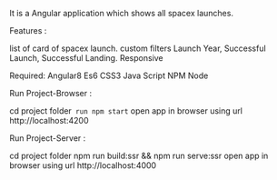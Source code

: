 It is a Angular application which shows all spacex launches.

Features :

list of card of spacex launch.
custom filters Launch Year, Successful Launch, Successful Landing.
Responsive

Required:
Angular8
Es6
CSS3
Java Script
NPM
Node


Run Project-Browser :

cd project folder``
run npm start``
open app in browser using url http://localhost:4200

Run Project-Server :

cd project folder
npm run build:ssr && npm run serve:ssr
open app in browser using url http://localhost:4000